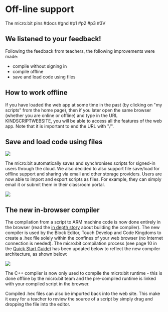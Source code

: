 # Off-line support

The micro:bit pins #docs #gnd #p1 #p2 #p3 #3V

## We listened to your feedback!

Following the feedback from teachers, the following improvements were made:

* compile without signing in
* compile offline
* save and load code using files

## How to work offline

If you have loaded the web app at some time in the past (by clicking on "my scripts" from the home page), then if you later open the same browser (whether you are online or offline) and type in the URL KINDSCRIPTWEBSITE, you will be able to access all the features of the web app. Note that it is important to end the URL with "/".

## Save and load code using files

![](/static/mb/offline-0.png)

The micro:bit automatically saves and synchronises scripts for signed-in users through the cloud. We also decided to also support file save/load for offline support and sharing via email and other storage providers. Users are now able to import and export scripts as files. For example, they can simply email it or submit them in their classroom portal.

![](/static/mb/offline-1.png)

## The new in-browser compiler

The compilation from a script to ARM machine code is now done entirely in the browser  (read the [in depth story](https://www.touchdevelop.com/docs/touch-develop-in-208-bits) about building the compiler). The new compiler is used by the Block Editor, Touch Develop and Code Kingdoms to create a .hex file solely within the confines of your web browser (no Internet connection is needed). The micro:bit compilation process (see page 10 in the [Quick Start Guide](/microbit/js/quick-start)) has been updated below to reflect the new compiler architecture, as shown below:

![](/static/mb/offline-2.png)

The C++ compiler is now only used to compile the micro:bit runtime - this is done offline by the micro:bit team and the pre-compiled runtime is linked with your compiled script in the browser.

Compiled .hex files can also be imported back into the web site. This make it easy for a teacher to review the source of a script by simply drag and dropping the file into the editor.

